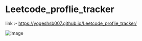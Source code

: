 # Leetcode_proflie_tracker

link :- https://yogeshsb007.github.io/Leetcode_proflie_tracker/

![image](https://github.com/user-attachments/assets/c6c6e5c0-62d5-46ce-978a-cca1678bc29b)

